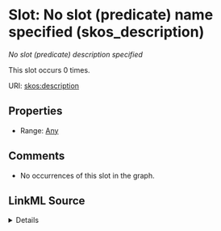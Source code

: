

# Slot: No slot (predicate) name specified (skos_description)


_No slot (predicate) description specified_






This slot occurs 0 times.


URI: [skos:description](http://www.w3.org/2004/02/skos/core#description)



<!-- no inheritance hierarchy -->








## Properties

* Range: [Any](../classes/Any.md)





## Comments

* No occurrences of this slot in the graph.



## LinkML Source

<details>

```yaml
name: skos_description
annotations:
  count:
    tag: count
    value: 0
description: No slot (predicate) description specified
title: No slot (predicate) name specified
comments:
- No occurrences of this slot in the graph.
from_schema: fio-kg
rank: 1000
slot_uri: skos:description
alias: skos_description
range: Any

```
</details>